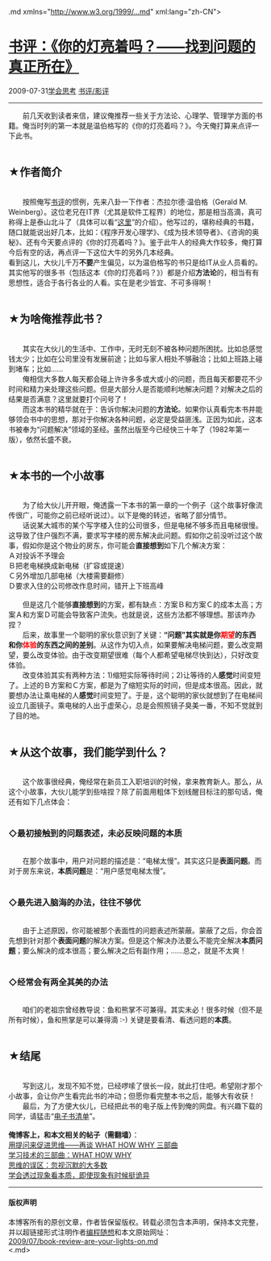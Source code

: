 <!DOCTYPE.md>
.md xmlns="http://www.w3.org/1999/...md" xml:lang="zh-CN">
<head>
<meta http-equiv="Content-Type" content="text.md; charset=utf-8" />
<meta name="generator" content="Python script by program.think@gmail.com" />
<meta name="provider" content="program-think.blogspot.com" />
<link type="text/css" rel="stylesheet" href="../../css/program-think.css" />
<title>书评：《你的灯亮着吗？——找到问题的真正所在》 - 编程随想的博客</title>
</head>
<body>
<div id="main" style="width:100%;">
<h1><a href="../../index.md" title="回到首页">书评：《你的灯亮着吗？——找到问题的真正所在》</a></h1>
<div class="post-info"><span class="date-header">2009-07-31</span><a href="../../tags/E5ADA6E4BC9AE6809DE88083.md" class="tag">学会思考</a> <a href="../../tags/E4B9A6E8AF842FE5BDB1E8AF84.md" class="tag">书评/影评</a> </div>
<hr>
<div class="post">
&#12288;&#12288;前几天收到读者来信，建议俺推荐一些关于方法论、心理学、管理学方面的书籍。俺当时列的第一本就是温伯格写的《你的灯亮着吗？》。今天俺打算来点评一下此书。<a name='more'></a><!--program-think--><br /><br /><h2>★作者简介</h2><br />&#12288;&#12288;按照俺写<a href="http://program-think.blogspot.com/search/label/%E4%B9%A6%E8%AF%84%2F%E5%BD%B1%E8%AF%84">书评</a>的惯例，先来八卦一下作者：杰拉尔德·温伯格（Gerald M. Weinberg）。这位老兄在IT界（尤其是软件工程界）的地位，那是相当高滴，真可称得上是泰山北斗了（具体可以看“<a href="https://en.wikipedia.org/wiki/Gerald_Weinberg" target="_blank" rel="nofollow">这里</a>”的介绍）。他写过的，堪称经典的书籍，随口就能说出好几本，比如：《程序开发心理学》、《成为技术领导者》、《咨询的奥秘》、还有今天要点评的《你的灯亮着吗？》。鉴于此牛人的经典大作较多，俺打算今后有空的话，再点评一下这位大牛的另外几本经典。<br />看到这儿，大伙儿千万<b>不要</b>产生偏见，以为温伯格写的书只是给IT从业人员看的。其实他写的很多书（包括这本《你的灯亮着吗？》）都是介绍<b>方法论</b>的，相当有有思想性，适合于各行各业的人看。实在是老少皆宜、不可多得啊！<br /><br /><h2>★为啥俺推荐此书？</h2><br />&#12288;&#12288;其实在大伙儿的生活中、工作中，无时无刻不被各种问题所困扰。比如总感觉钱太少；比如在公司里没有发展前途；比如与家人相处不够融洽；比如上班路上碰到堵车；比如......<br />&#12288;&#12288;俺相信大多数人每天都会碰上许许多多或大或小的问题，而且每天都要花不少时间和精力来处理这些问题。但是大部分人是否能顺利地解决问题？对解决之后的结果是否满意？这里就要打个问号了！<br />&#12288;&#12288;而这本书的精华就在于：告诉你解决问题的<b>方法论</b>。如果你认真看完本书并能够领会书中的思想，那对于你解决各种问题，必定是受益匪浅。正因为如此，这本书被奉为“问题解决”领域的圣经。虽然出版至今已经快三十年了（1982年第一版），依然长盛不衰。<br /><br /><h2>★本书的一个小故事</h2><br />&#12288;&#12288;为了给大伙儿开开眼，俺透露一下本书的第一章的一个例子（这个故事好像流传很广，可能你之前已经听说过）。以下是俺的转述，省略了部分情节。<br />&#12288;&#12288;话说某大城市的某个写字楼入住的公司很多，但是电梯不够多而且电梯很慢。这导致了住户强烈不满，要求写字楼的房东解决此问题。假如你之前没听过这个故事，假如你是这个物业的房东，你可能会<b>直接想到</b>如下几个解决方案：<br />Ａ对投诉不予理会<br />Ｂ把老电梯换成新电梯（扩容或提速）<br />Ｃ另外增加几部电梯（大楼需要翻修）<br />Ｄ要求入住的公司修改作息时间，错开上下班高峰<br /><br />&#12288;&#12288;但是这几个能够<b>直接想到</b>的方案，都有缺点：方案Ｂ和方案Ｃ的成本太高；方案Ａ和方案Ｄ可能会导致客户流失。也就是说，这些方法都不够理想。那该咋办捏？<br />&#12288;&#12288;后来，故事里一个聪明的家伙意识到了关键：<b>“问题”其实就是你<span style="color:red;">期望</span>的东西和你<span style="color:red;">体验</span>的东西之间的差别</b>。从这作为切入点，如果要解决电梯问题，要么改变期望，要么改变体验。由于改变期望很难（每个人都希望电梯尽快到达），只好改变体验。<br />&#12288;&#12288;改变体验其实有两种方法：1)缩短实际等待时间；2)让等待的人<b>感觉</b>时间变短了。上述的Ｂ方案和Ｃ方案，都是为了缩短实际的时间，但是成本很高。因此，就要想办法让乘电梯的人<b>感觉</b>时间变短了。于是，这个聪明的家伙就想到了在电梯间设立几面镜子。乘电梯的人出于虚荣心，总是会照照镜子臭美一番，不知不觉就到了目的地。<br /><br /><h2>★从这个故事，我们能学到什么？</h2><br />&#12288;&#12288;这个故事很经典，俺经常在新员工入职培训的时候，拿来教育新人。那么，从这个小故事，大伙儿能学到些啥捏？除了前面用粗体下划线醒目标注的那句话，俺还有如下几点体会：<br /><br /><h3>◇最初接触到的问题表述，未必反映问题的本质</h3><br />&#12288;&#12288;在那个故事中，用户对问题的描述是：“电梯太慢”。其实这只是<b>表面问题</b>。而对于房东来说，<b>本质问题</b>是：“用户感觉电梯太慢”。<br /><br /><h3>◇最先进入脑海的办法，往往不够优</h3><br />&#12288;&#12288;由于上述原因，你可能被那个表面性的问题表述所蒙蔽。蒙蔽了之后，你会首先想到针对那个<b>表面问题</b>的解决方案。但是这个解决办法要么不能完全解决<b>本质问题</b>；要么解决的成本很高；要么解决之后有副作用；......总之，就是不太爽！<br /><br /><h3>◇经常会有两全其美的办法</h3><br />&#12288;&#12288;咱们的老祖宗曾经教导说：鱼和熊掌不可兼得。其实未必！很多时候（但不是所有时候），鱼和熊掌是可以兼得滴 :-) 关键是要看清、看透问题的<b>本质</b>。<br /><br /><h2>★结尾</h2><br />&#12288;&#12288;写到这儿，发现不知不觉，已经啰嗦了很长一段，就此打住吧。希望刚才那个小故事，会让你产生看完此书的冲动；但愿你看完整本书之后，能够大有收获！<br />&#12288;&#12288;最后，为了方便大伙儿，已经把此书的电子版上传到俺的网盘。有兴趣下载的同学，请猛击“<a href="https://github.com/programthink/books" target="_blank">电子书清单</a>”。<br /><br /><b>俺博客上，和本文相关的帖子（需翻墙）</b>：<br /><a href="../../2012/03/think-what-how-why.md">用提问来促进思维——再谈 WHAT HOW WHY 三部曲</a><br /><a href="../../2009/02/study-technology-in-three-steps.md">学习技术的三部曲：WHAT HOW WHY</a><br /><a href="../../2010/07/silent-proof.md">思维的误区：忽视沉默的大多数</a><br /><a href="../../2009/02/from-surface-to-essence.md">学会透过现象看本质，即使现象有时候挺诡异</a><div class="blogger-post-footer">
</div>
<hr>
<div class="copyright">
<h4>版权声明</h4>
本博客所有的原创文章，作者皆保留版权。转载必须包含本声明，保持本文完整，并以超链接形式注明作者<a href="mailto:program.think@gmail.com">编程随想</a>和本文原始网址：<br>
<a href="2009/07/book-review-are-your-lights-on.md">2009/07/book-review-are-your-lights-on.md</a>
</div>
</div>
</body>
<.md>
